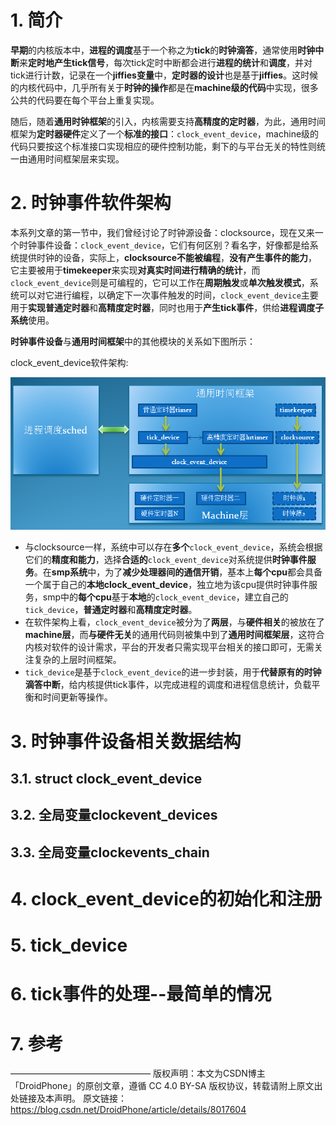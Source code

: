 
# 1. 简介

**早期**的内核版本中，**进程的调度**基于一个称之为**tick**的**时钟滴答**，通常使用**时钟中断**来**定时地产生tick信号**，每次tick定时中断都会进行**进程的统计**和**调度**，并对tick进行计数，记录在一个**jiffies变量**中，**定时器的设计**也是基于**jiffies**。这时候的内核代码中，几乎所有关于**时钟的操作**都是在**machine级的代码**中实现，很多公共的代码要在每个平台上重复实现。

随后，随着**通用时钟框架**的引入，内核需要支持**高精度的定时器**，为此，通用时间框架为**定时器硬件**定义了一个**标准的接口**：`clock_event_device`，machine级的代码只要按这个标准接口实现相应的硬件控制功能，剩下的与平台无关的特性则统一由通用时间框架层来实现。

# 2. 时钟事件软件架构

本系列文章的第一节中，我们曾经讨论了时钟源设备：clocksource，现在又来一个时钟事件设备：`clock_event_device`，它们有何区别？看名字，好像都是给系统提供时钟的设备，实际上，**clocksource不能被编程**，**没有产生事件的能力**，它主要被用于**timekeeper**来实现**对真实时间进行精确的统计**，而`clock_event_device`则是可编程的，它可以工作在**周期触发**或**单次触发模式**，系统可以对它进行编程，以确定下一次事件触发的时间，`clock_event_device`主要用于**实现普通定时器**和**高精度定时器**，同时也用于**产生tick事件**，供给**进程调度子系统**使用。

**时钟事件设备**与**通用时间框架**中的其他模块的关系如下图所示：

clock_event_device软件架构:

![2020-01-15-10-34-04.png](./images/2020-01-15-10-34-04.png)

* 与clocksource一样，系统中可以存在**多个**`clock_event_device`，系统会根据它们的**精度和能力**，选择**合适的**`clock_event_device`对系统提供**时钟事件服务**。在**smp系统**中，为了**减少处理器间的通信开销**，基本上**每个cpu**都会具备一个属于自己的**本地clock\_event\_device**，独立地为该cpu提供时钟事件服务，smp中的**每个cpu**基于**本地**的`clock_event_device`，建立自己的`tick_device`，**普通定时器**和**高精度定时器**。
* 在软件架构上看，`clock_event_device`被分为了**两层**，与**硬件相关**的被放在了**machine层**，而**与硬件无关**的通用代码则被集中到了**通用时间框架层**，这符合内核对软件的设计需求，平台的开发者只需实现平台相关的接口即可，无需关注复杂的上层时间框架。
* `tick_device`是基于`clock_event_device`的进一步封装，用于**代替原有的时钟滴答中断**，给内核提供tick事件，以完成进程的调度和进程信息统计，负载平衡和时间更新等操作。

# 3. 时钟事件设备相关数据结构

## 3.1. struct clock_event_device

## 3.2. 全局变量clockevent_devices

## 3.3. 全局变量clockevents_chain

# 4. clock_event_device的初始化和注册

# 5. tick_device

# 6. tick事件的处理--最简单的情况


# 7. 参考

————————————————
版权声明：本文为CSDN博主「DroidPhone」的原创文章，遵循 CC 4.0 BY-SA 版权协议，转载请附上原文出处链接及本声明。
原文链接：https://blog.csdn.net/DroidPhone/article/details/8017604
